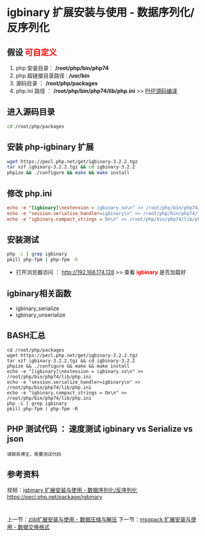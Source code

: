 # igbinary 扩展安装与使用 - 数据序列化/反序列化

## 假设 <font color="#FF0000">可自定义</font>
1. php 安装目录： **/root/php/bin/php74**
2. php 超链接目录路径 : **/usr/bin**
3. 源码目录 ： **/root/php/packages**
4. php.ini 路径 ： **/root/php/bin/php74/lib/php.ini** >> [PHP源码编译](http://www.19src.com/5.html)

## 进入源码目录
```BASH
cd /root/php/packages
```

## 安装 php-igbinary 扩展
```BASH
wget https://pecl.php.net/get/igbinary-3.2.2.tgz
tar xzf igbinary-3.2.2.tgz && cd igbinary-3.2.2
phpize && ./configure && make && make install
```

## 修改 php.ini
``` /root/php/bin/php74/lib/php.ini <<<
echo -e "[igbinary]\nextension = igbinary.so\n" >> /root/php/bin/php74/lib/php.ini
echo -e "session.serialize_handler=igbinary\n" >> /root/php/bin/php74/lib/php.ini
echo -e "igbinary.compact_strings = On\n" >> /root/php/bin/php74/lib/php.ini
```

## 安装测试
```bash
php -i | grep igbinary
pkill php-fpm | php-fpm -R
```
- 打开浏览器访问 ： http://192.168.174.128 >> 查看 <font color=#FF0000> **igbinary** </font> 是否加载好

## igbinary相关函数
- igbinary_serialize  
- igbinary_unserialize

## BASH汇总
```
cd /root/php/packages
wget https://pecl.php.net/get/igbinary-3.2.2.tgz
tar xzf igbinary-3.2.2.tgz && cd igbinary-3.2.2
phpize && ./configure && make && make install
echo -e "[igbinary]\nextension = igbinary.so\n" >> /root/php/bin/php74/lib/php.ini
echo -e "session.serialize_handler=igbinary\n" >> /root/php/bin/php74/lib/php.ini
echo -e "igbinary.compact_strings = On\n" >> /root/php/bin/php74/lib/php.ini
php -i | grep igbinary
pkill php-fpm | php-fpm -R
```

## PHP 测试代码 ： 速度测试 igbinary vs Serialize  vs json
```
请联系博主，索要测试代码
```

## 参考资料
视频：[igbinary 扩展安装与使用 - 数据序列化/反序列化](https://study.163.com/course/introduction.htm?courseId=1211778804&share=2&shareId=480000002265446#/courseDetail?tab=1 "igbinary 扩展安装与使用 - 数据序列化/反序列化")
<https://pecl.php.net/package/igbinary>

#
上一节：[zlib扩展安装与使用 - 数据压缩与解压](http://www.19src.com/17.html)
下一节：[msgpack 扩展安装与使用 - 数据交换格式](http://www.19src.com/19.html)



